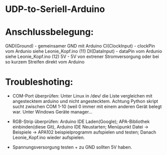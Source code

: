 # UDP-to-Seriell-Arduino

# Anschlussbelegung:
  GND(Ground)     - gemeinsamer GND mit Arduino
  CI(ClockInput)  - clockPin vom Ardunio siehe Leonie_Kopf.ino (11)
  DI(DataInput)   - dataPin vom Ardunio siehe Leonie_Kopf.ino (12)
  5V              - 5V von extrener Stromversorgung oder bei so kurzem 
                    Streifen direkt vom Arduino


# Troubleshoting:
- COM-Port überprüfen:
  Unter Linux in /dev/ die Liste vergleichen mit angestecktem arduino und nicht 
  angestecktem. Achtung Python skript sucht zwischen COM 1-10 (weil 0 immer mit
  einem anderen Gerät belegt war.
  Unter Windows Geräte manager...
   
- RGB-Strip überprüfen:
  Arduino IDE Laden(Google); APA-Bibliothek einbinden(diese Git), Arduino IDE 
  Neustarten; Menüpunkt Datei -> Beispiele -> APA102 beispielprogramm aufspielen
  und testen; Danach Leonie_Kopf.ino wieder aufspielen.
  
- Spannungsversorgung testen + zu GND sollten 5V haben.
   
